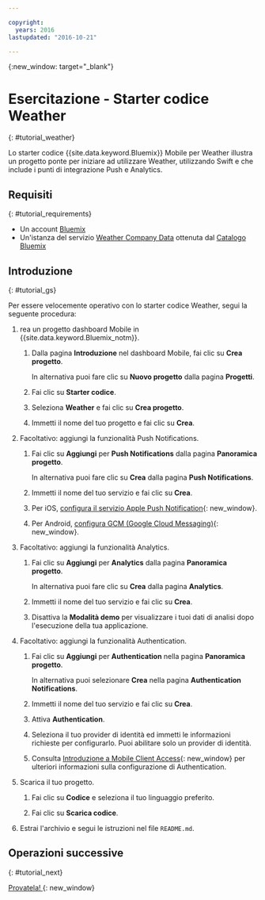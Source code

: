 ```yaml
---

copyright:
  years: 2016
lastupdated: "2016-10-21"

---
```

{:new_window: target="_blank"}

# Esercitazione - Starter codice Weather
{: #tutorial_weather}

Lo starter codice {{site.data.keyword.Bluemix}} Mobile per Weather illustra un progetto ponte per iniziare ad utilizzare Weather, utilizzando Swift e che include i punti di integrazione Push e Analytics.


## Requisiti
{: #tutorial_requirements}

* Un account [Bluemix](http://bluemix.net)
* Un'istanza del servizio [Weather Company Data](https://console.{DomainName}/catalog/services/weather-company-data/) ottenuta dal [Catalogo Bluemix](https://console.{DomainName}/catalog/)


## Introduzione
{: #tutorial_gs}

Per essere velocemente operativo con lo starter codice Weather, segui la seguente procedura:

1. rea un progetto dashboard Mobile in {{site.data.keyword.Bluemix_notm}}.

   1. Dalla pagina **Introduzione** nel dashboard Mobile, fai clic su **Crea progetto**.

      In alternativa puoi fare clic su **Nuovo progetto** dalla pagina **Progetti**.

   2. Fai clic su **Starter codice**.

   3. Seleziona **Weather** e fai clic su **Crea progetto**.

   4. Immetti il nome del tuo progetto e fai clic su **Crea**.

2. Facoltativo: aggiungi la funzionalità Push Notifications.

   1. Fai clic su **Aggiungi** per **Push Notifications** dalla pagina **Panoramica progetto**.

      In alternativa puoi fare clic su **Crea** dalla pagina **Push Notifications**.

   2. Immetti il nome del tuo servizio e fai clic su **Crea**.

   3. Per iOS, [configura il servizio Apple Push Notification](/docs/services/mobilepush/t_push_provider_ios.html){: new_window}.

   4. Per Android, [configura GCM (Google Cloud Messaging)](/docs/services/mobilepush/t_push_provider_android.html){: new_window}.
   
3. Facoltativo: aggiungi la funzionalità Analytics. 

   1. Fai clic su **Aggiungi** per **Analytics** dalla pagina **Panoramica progetto**. 

      In alternativa puoi fare clic su **Crea** dalla pagina **Analytics**. 

   2. Immetti il nome del tuo servizio e fai clic su **Crea**.
   
   3. Disattiva la **Modalità demo** per visualizzare i tuoi dati di analisi dopo l'esecuzione della tua applicazione.

4. Facoltativo: aggiungi la funzionalità Authentication. 

   1. Fai clic su **Aggiungi** per **Authentication** nella pagina **Panoramica progetto**. 

      In alternativa puoi selezionare **Crea** nella pagina **Authentication Notifications**. 

   2. Immetti il nome del tuo servizio e fai clic su **Crea**.
   
   3. Attiva **Authentication**.
   
   4. Seleziona il tuo provider di identità ed immetti le informazioni richieste per configurarlo. Puoi abilitare solo un provider di identità.

   5. Consulta [Introduzione a Mobile Client Access](/docs/services/mobileaccess/index.html){: new_window} per ulteriori informazioni sulla configurazione di Authentication.

5. Scarica il tuo progetto.

   1. Fai clic su **Codice** e seleziona il tuo linguaggio preferito.

   2. Fai clic su **Scarica codice**.

5. Estrai l'archivio e segui le istruzioni nel file `README.md`.


## Operazioni successive
{: #tutorial_next}

[Provatela! ](http://console.{DomainName}/mobile/create-project?starter=fad1d49e-f7b6-3aff-9b53-14673fca4399){: new_window}
